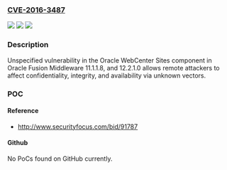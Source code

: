 ### [CVE-2016-3487](https://cve.mitre.org/cgi-bin/cvename.cgi?name=CVE-2016-3487)
![](https://img.shields.io/static/v1?label=Product&message=n%2Fa&color=blue)
![](https://img.shields.io/static/v1?label=Version&message=n%2Fa&color=blue)
![](https://img.shields.io/static/v1?label=Vulnerability&message=n%2Fa&color=brighgreen)

### Description

Unspecified vulnerability in the Oracle WebCenter Sites component in Oracle Fusion Middleware 11.1.1.8, and 12.2.1.0 allows remote attackers to affect confidentiality, integrity, and availability via unknown vectors.

### POC

#### Reference
- http://www.securityfocus.com/bid/91787

#### Github
No PoCs found on GitHub currently.

